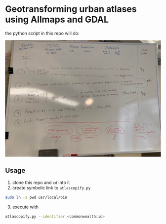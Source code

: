 # Geotransforming urban atlases using Allmaps and GDAL

the python script in this repo will do:

![atlascopify](./media/atlascopify.png)

## Usage

1. clone this repo and `cd` into it
2. create symbolic link to `atlascopify.py`

```sh
sudo ln -s pwd usr/local/bin
```

3. execute with

```sh
atlascopify.py --identifier <commonwealth:id>
```